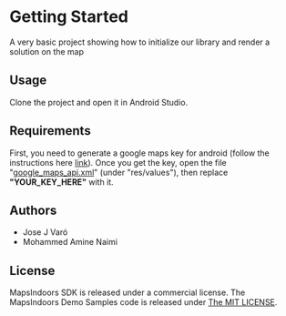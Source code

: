 # Getting Started

A very basic project showing how to initialize our library and render a solution on the map

## Usage

Clone the project and open it in Android Studio.

## Requirements

First, you need to generate a google maps key for android (follow the instructions here [link](https://developers.google.com/maps/documentation/android-sdk/signup)). Once you get the key, open the file "[google_maps_api.xml](./app/src/main/res/values/google_maps_api.xml)" (under  "res/values"), then replace __"YOUR_KEY_HERE"__ with it.

## Authors

* Jose J Varó
* Mohammed Amine Naimi

## License

MapsIndoors SDK is released under a commercial license. The MapsIndoors Demo Samples code is released under [The MIT LICENSE](LICENSE).
